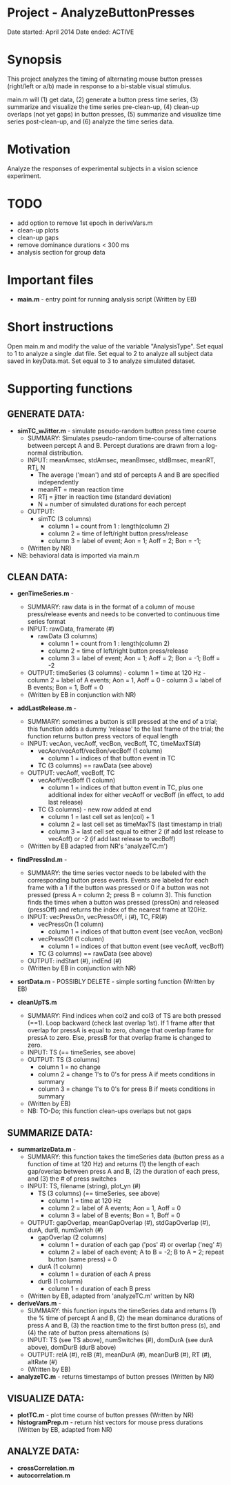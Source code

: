 # Project - AnalyzeButtonPresses
Date started: April 2014
Date ended: ACTIVE

# Synopsis

This project analyzes the timing of alternating mouse button presses 
(right/left or a/b) made in response to a bi-stable visual stimulus.

main.m will (1) get data, (2) generate a button press time series, (3) summarize
and visualize the time series pre-clean-up, (4) clean-up overlaps (not yet gaps) in
button presses, (5) summarize and visualize time series post-clean-up, and (6)
analyze the time series data.

# Motivation

Analyze the responses of experimental subjects in a vision science
experiment.

# TODO

- add option to remove 1st epoch in deriveVars.m
- clean-up plots
- clean-up gaps 
- remove dominance durations < 300 ms
- analysis section for group data

# Important files

- **main.m** - entry point for running analysis script (Written by EB) 

# Short instructions 

Open main.m and modify the value of the variable "AnalysisType". Set equal to 
1 to analyze a single .dat file. Set equal to 2 to analyze all subject data 
saved in keyData.mat. Set equal to 3 to analyze simulated dataset. 

# Supporting functions 

## GENERATE DATA: 

- **simTC_wJitter.m** - simulate pseudo-random button press time course
	- SUMMARY: Simulates pseudo-random time-course of alternations between percept 
	A and B. Percept durations are drawn from a log-normal distribution.
	- INPUT: meanAmsec, stdAmsec, meanBmsec, stdBmsec, meanRT, RTj, N
		- The average ('mean') and std of percepts A and B are specified independently
		- meanRT = mean reaction time 
		- RTj = jitter in reaction time (standard deviation)
		- N = number of simulated durations for each percept
	- OUTPUT: 
		- simTC (3 columns)
		    - column 1 = count from 1 : length(column 2)
    		- column 2 = time of left/right button press/release
    		- column 3 = label of event; Aon = 1; Aoff = 2; Bon = -1; 
	- (Written by NR)
- NB: behavioral data is imported via main.m

## CLEAN DATA: 

- **genTimeSeries.m** -
	- SUMMARY: raw data is in the format of a column of mouse press/release 
	events and needs to be converted to continuous time series format
	- INPUT: rawData, framerate (#)
    	- rawData (3 columns)
    		- column 1 = count from 1 : length(column 2)
    		- column 2 = time of left/right button press/release
    		- column 3 = label of event; Aon = 1; Aoff = 2; Bon = -1; Boff = -2
	- OUTPUT: timeSeries (3 columns)
			- column 1 = time at 120 Hz
			- column 2 = label of A events; Aon = 1, Aoff = 0
			- column 3 = label of B events; Bon = 1, Boff = 0
	- (Written by EB in conjunction with NR)

- **addLastRelease.m** - 
	- SUMMARY: sometimes a button is still pressed at the end of a trial; this 
	function adds a dummy 'release' to the last frame of the trial; the 
	function returns button press vectors of equal length
	- INPUT: vecAon, vecAoff, vecBon, vecBoff, TC, timeMaxTS(#)
		- vecAon/vecAoff/vecBon/vecBoff (1 column)
			- column 1 = indices of that button event in TC
		- TC (3 columns) == rawData (see above)
	- OUTPUT: vecAoff, vecBoff, TC
		- vecAoff/vecBoff (1 column)
			- column 1 = indices of that button event in TC, plus one additional
			index for either vecAoff or vecBoff (in effect, to add last release)
		- TC (3 columns) - new row added at end
			- column 1 = last cell set as len(col) + 1
			- column 2 = last cell set as timeMaxTS (last timestamp in trial)
			- column 3 = last cell set equal to either 2 (if add last release to 
			vecAoff) or -2 (if add last release to vecBoff)
	- (Written by EB adapted from NR's 'analyzeTC.m')

- **findPressInd.m** -	
	- SUMMARY: the time series vector needs to be labeled with the corresponding 
	button press events. Events are labeled for each frame with a 1 if the button
	was pressed or 0 if a button was not pressed (press A = column 2; press B = 
	column 3). This function finds the times when a button was pressed 
	(pressOn) and released (pressOff) and returns the index of the nearest frame
	at 120Hz.
	- INPUT: vecPressOn, vecPressOff, i (#), TC, FR(#)
		- vecPressOn (1 column)
			- column 1 = indices of that button event (see vecAon, vecBon)
		- vecPressOff (1 column)
			- column 1 = indices of that button event (see vecAoff, vecBoff)
		- TC (3 columns) == rawData (see above)
	- OUTPUT: indStart (#), indEnd (#)
	- (Written by EB in conjunction with NR)

- **sortData.m** - POSSIBLY DELETE - simple sorting function (Written by EB) 
- **cleanUpTS.m**
	- SUMMARY: Find indices when col2 and col3 of TS are both pressed (==1).
	Loop backward (check last overlap 1st). If 1 frame after that overlap for
	pressA is equal to zero, change that overlap frame for pressA to zero. Else,
	pressB for that overlap frame is changed to zero. 
	- INPUT: TS (== timeSeries, see above)
	- OUTPUT: TS (3 columns)
		- column 1 = no change
		- column 2 = change 1's to 0's for press A if meets conditions in summary
		- column 3 = change 1's to 0's for press B if meets conditions in summary
	- (Written by EB)
	- NB: TO-Do; this function clean-ups overlaps but not gaps

## SUMMARIZE DATA:

- **summarizeData.m** - 
	- SUMMARY: this function takes the timeSeries data (button press as a 
	function of time at 120 Hz) and returns (1) the length of each gap/overlap
	between press A and B, (2) the duration of each press, and (3) the # of press switches
    - INPUT: TS, filename (string), plot_yn (#)
    	- TS (3 columns) (== timeSeries, see above)
			- column 1 = time at 120 Hz
			- column 2 = label of A events; Aon = 1, Aoff = 0
			- column 3 = label of B events; Bon = 1, Boff = 0
    - OUTPUT: gapOverlap, meanGapOverlap (#), stdGapOverlap (#), durA, durB, numSwitch (#)
    	- gapOverlap (2 columns)
    		- column 1 = duration of each gap ('pos' #) or overlap ('neg' #)
    		- column 2 = label of each event; A to B = -2; B to A = 2; 
    		repeat button (same press) = 0
    	- durA (1 column)
    		- column 1 = duration of each A press
    	- durB (1 column)
    		- column 1 = duration of each B press
	- (Written by EB, adapted from 'analyzeTC.m' written by NR)
- **deriveVars.m** -
	- SUMMARY: this function inputs the timeSeries data and returns (1) the % time of 
	percept A and B, (2) the mean dominance durations of press A and B, (3) the reaction 
	time to the first button press (s), and (4) the rate of button press alternations (s)
	- INPUT: TS (see TS above), numSwitches (#), domDurA (see durA above), domDurB (durB above)
	- OUTPUT: relA (#), relB (#), meanDurA (#), meanDurB (#), RT (#), altRate (#)
	- (Written by EB)
- **analyzeTC.m** - returns timestamps of button presses (Written by NR)

## VISUALIZE DATA:

- **plotTC.m** - plot time course of button presses (Written by NR)
- **histogramPrep.m** - return hist vectors for mouse press durations 
(Written by EB, adapted from NR)

## ANALYZE DATA:

- **crossCorrelation.m**
- **autocorrelation.m**